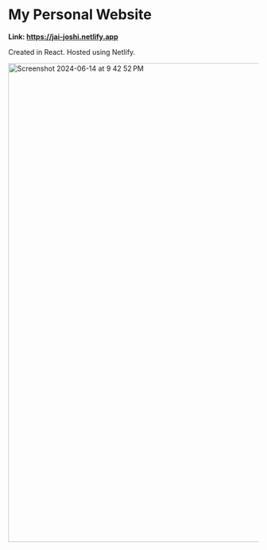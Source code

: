 # My Personal Website

**Link: https://jai-joshi.netlify.app**

Created in React. Hosted using Netlify.

<img width="964" alt="Screenshot 2024-06-14 at 9 42 52 PM" src="https://github.com/Jai0212/My-Website/assets/86296165/8836af51-d5ff-403b-9028-e261f85ae309">



